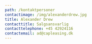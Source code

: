 ```yaml
---
path: /kontaktpersoner
contactimage: /img/alexanderdrew.jpg
title: Alexander Drew
contacttitle: Salgsansvarlig
contacttelephone: +45 42924116
contactemail: ad@capleasing.dk
---
```


